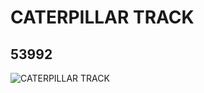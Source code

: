 # CATERPILLAR TRACK
## 53992
![CATERPILLAR TRACK](https://lc-www-live-s.legocdn.com/media/bricks/5/2/4502834.jpg)